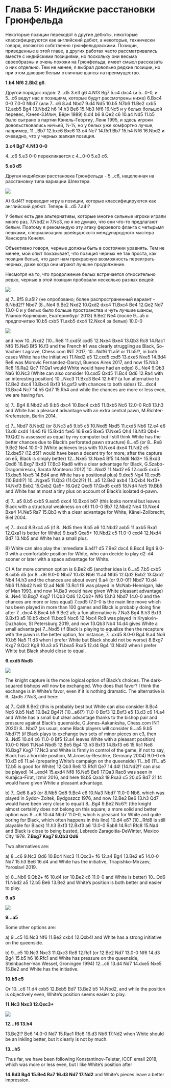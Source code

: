 # Глава 5: Индийские расстановки Грюнфельда

Некоторые позиции переходят в другие дебюты, некоторые классифицируются как английский дебют, а некоторые, технически говоря, являются собственно грюнфельдовскими. Позиции, приведенные в этой главе, в других работах часто рассматривались вместе с индийскими позициями, но поскольку они весьма своеобразны и очень похожи на Грюнфельда, имеет смысл рассказать о них отдельно. Тем не менее, я выбрал довольно редкие позиции, но при этом дающие белым отличные шансы на преимущество.

**1.b4 Nf6 2.Bb2 g6**.

Другой порядок ходов: 2...d5 3.e3 g6 4.Nf3 Bg7 5.c4 dxc4 (и 5...0-0, и 5...c6 ведут нас к позициям, которые будут рассмотрены ниже) 6.Bxc4 0-0 7.0-0 Nbd7 (или 7...c6 8.a4 Nbd7 9.d4 Nd5 10.b5 N7b6 11.Be2 cxb5 12.axb5 Bg4 13.Nbd2 h6 14.h3 Be6 15.Nb3 Nf6 16.Nc5 и у белых большой перевес, Кэнел-З.Илич, Бёрн 1989) 8.d4 b6 9.Qe2 c6 10.a4 Nd5 11.b5 было сыграно в партии Кэнель-Георгиу, Ленк 1995, и здесь игроки довольствовались ничьей, ½-½, но у белых уже комфортно лучше, например, 11...Bb7 12.bxc6 Bxc6 13.e4 Nc7 14.Rc1 Bb7 15.h4 Nf6 16.Nbd2 и очевидно, что у черных жалкая позиция.

**3.c4 Bg7 4.Nf3 0-0**

4...c6 5.e3 0-0 перекликается с 4...0-0 5.e3 c6.

**5.e3 d5**

Другая индийская расстановка Грюнфельда - 5...c6, нацеленная на расстановку типа вариации Шлехтера.

![](pics/pic-5-1.png)

A) 6.d4!? переводит игру в позиции, которые классифицируются как английский дебют. Теперь 6...d5 7.a4!?

У белых есть две альтернативы, которые многие сильные игроки играли много раз, 7.Nbd2 и 7.Nc3, но я не думаю, что они что-то предлагают белым. Поэтому я рекомендую эту атаку ферзевого фланга с четырьмя пешками, специализацию швейцарского международного мастера Хансюрга Кенеля.

Объективно говоря, черные должны быть в состоянии уравнять. Тем не менее, мой опыт показывает, что позиция черных не так проста, как позиция белых, что дает нам прекрасную возможность переиграть черных, даже когда они играют лучшее продолжение.

Несмотря на то, что продолжение белых встречается относительно редко, черные в этой позиции пробовали несколько разных вещей:

![](pics/pic-5-2.png)

a) 7...Bf5 8.a5!? (не опробовано; более распространенный вариант - 8.Nbd2!? Nbd7 (8...Ne4 9.Be2 Nxd2 10.Qxd2 dxc4 11.Bxc4 Be4 12.Qe2 Nd7 13.0-0 и у белых было больше пространства и чуть лучшие шансы, Уланов-Корнюшин, Екатеринбург 2013) 9.Be2 Ne4 (после 9...a5 я предпочитаю 10.b5 cxb5 11.axb5 dxc4 12.Nxc4 за белых) 10.0-0

![](pics/pic-5-3.png)

and now 10...Nxd2 (10...Re8 11.cxd5! cxd5 12.Nxe4 Bxe4 13.Qb3 Rc8 14.Rac1 Nf6 15.Ne5 Bf5 16.f3 and the French #1 was clearly struggling as Black, So-Vachier Lagrave, Chess.com INT 2017; 10...Ndf6 11.a5! or 11.b5!?, in both cases White has the initiative) 11.Nxd2 e5 12.cxd5 cxd5 13.dxe5 Nxe5 14.Bd4 Re8 was Morovic Fernandez-Darcyl, Buenos Aires 2017, and now 15.Nb3 Rc8 16.Ra2 Qc7 17.Qa1 would White would have had an edge) 8...Ne4 9.Qb3 Na6 10.Nc3 (White can also consider 10.cxd5 Qxd5 11.Bc4 Qd6 12.Ra4 with an interesting position) 10...Nxc3 11.Bxc3 Be4 12.h4!? (a fun alternative to 12.Be2 dxc4 13.Bxc4 Bxf3 14.gxf3 with chances to both sides) 12...dxc4 13.Bxc4 Nc7 14.h5 Qd7 15.Rh4 and while the chances are more or less even, we are having fun.

b) 7...Bg4 8.Nbd2 a5 9.b5 dxc4 10.Bxc4 cxb5 11.Bxb5 Nc6 12.0-0 Rc8 13.h3 and White has a pleasant advantage with an extra central pawn, M.Richter-Krefenstein, Berlin 2014.

c) 7...Nbd7 8.Nbd2 (or 8.Nc3 a5 9.b5 c5 10.Nxd5 Nxd5 11.cxd5 Nb6 12.e4 e6 13.d6 cxd4 14.e5 f6 15.Bxd4 fxe5 16.Bxe5 Bxe5 17.Nxe5 Qh4 18.Nf3 Qb4+ 19.Qd2 is assessed as equal by my computer but I still think White has the better chances due to Black’s perforated pawn structure) 8...e5 (or 8...Re8 9.Be2 Ne4 10.0-0 (White achieves less with 10.Nxe4 dxe4 11.Nd2 e5 12.dxe5? (12.d5!? would have been a decent try for more; after the capture on e5, Black is simply better) 12...Nxe5 13.Nxe4 Bf5 14.Nd6 Nd3+ 15.Bxd3 Qxd6 16.Bxg7 Bxd3 17.Bc3 Rad8 with a clear advantage for Black, G.Szabo-Dragomirescu, Sarata Monteoru 2012) 10...Nxd2 11.Nxd2 e5 12.cxd5 cxd5 13.dxe5 Nxe5 14.Bd4 and White has a positional plus) 9.dxe5 Ng4 10.cxd5 (10.Bd4!?) 10...Ngxe5 11.Qb3 (11.Qc2!?) 11...a5 12.Be2 axb4 13.Qxb4 Nxf3+ 14.Nxf3 Bxb2 15.Qxb2 Qa5+
16.Qd2 Qxd5 17.Qxd5 cxd5 18.Nd4 Nc5 19.Bb5 and White has at most a tiny plus on account of Black’s isolated d-pawn.

d) 7...a5 8.b5 cxb5 9.axb5 dxc4 10.Bxc4 b6? (this looks normal but leaves Black with a structural weakness on c6) 11.0-0 Bb7 12.Nbd2 Ne4 13.Nxe4 Bxe4 14.Ne5 Ra7 15.Qb3 with a clear advantage for White, Känel-Zollbrecht, Biel 2004.

e) 7...dxc4 8.Bxc4 a5 (if 8...Nd5 then 9.b5 a6 10.Nbd2 axb5 11.axb5 Rxa1 12.Qxa1 is better for White) 9.bxa5 Qxa5+ 10.Nbd2 c5 11.0-0 cxd4 12.Nxd4 Bd7 13.Nb5 and White has a small plus.

B) White can also play the immediate 6.a4!? d5 7.Be2 dxc4 8.Bxc4 Bg4 9.0-0 with a comfortable position for White, who can decide to play d2–d4 sooner or later with a space advantage for White.

C) A far more common option is 6.Be2 d5 (another idea is 6...a5 7.b5 cxb5 8.cxb5 d5 (or 8...d6 9.0-0 Nbd7 10.d3 Nb6 11.a4 Nfd5 12.Qd2 Bxb2 13.Qxb2 Nb4 14.h3 and the chances are about even) 9.a4 (or 9.0-0!? Nbd7 10.d4 Nb6 11.Nbd2 Ne8 12.a4 Nd6 13.Rc1 f6 was played in McNab-Hennigan, Isle of Man 1993, and now 14.Ba3 would have given White pleasant advantage) 9...Ne4 10.Bxg7 Kxg7 11.Qb3 Qd6 12.Qb2+ Nf6 13.h3 Nbd7 14.0-0 and the chances are more or less equal) 7.cxd5 (7.0-0 is the main line move which has been played in more than 100 games and Black is probably doing fine after 7...dxc4 8.Bxc4 b5 9.Be2 a5; a fun alternative is 7.Na3 Bg4 8.h3 Bxf3 9.Bxf3 a5 10.b5 dxc4 11.bxc6 Nxc6 12.Nxc4 Rc8 was played in Kryakvin-Duzhakov, St Petersburg 2019, and now 13.Qb3 Nb4 14.d4 gives White a small advantage) 7...Nxd5 (if Black is playing to equalize then the recapture with the pawn is the better option, for instance, 7...cxd5 8.0-0 Bg4 9.a4 Nc6 10.b5 Na5 11.d3 when I prefer White but Black should not be worse) 8.Bxg7 Kxg7 9.Qc2 Kg8 10.a3 a5
11.bxa5 Rxa5 12.d4 Bg4 13.Nbd2 when I prefer White but Black should close to equal.

**6.cxd5 Nxd5**

![](pics/pic-5-4.png)

The knight capture is the more logical option of Black’s choices. The dark-squared bishops will now be exchanged. Who does that favor? I think the exchange is in White’s favor, even if it is nothing dramatic.
The alternative is 6...Qxd5 7.Nc3, and here:

a) 7...Qd8 8.Be2 (this is probably best but White can also consider 8.Bc4 Nc6 9.b5 Na5 10.Be2 Bg4?! (10...a6!?) 11.0-0 Bxf3 12.Bxf3 e5 13.d3 c6 14.a4 and White has a small but clear advantage thanks to the bishop pair and pressure against Black’s queenside, G.Jones-Aakanksha, Chess.com INT 2020) 8...Nbd7 (as usual, some Black players will consider 8...a5 9.b5 Nbd7?! (if Black plays to exchange two sets of minor pieces on c3, then 9...Nd5 10.d4 c6 11.0-0 Bf5 12.a4 leaves White with a pleasant position) 10.0-0 Nb6 11.Na4 Nbd5 12.Be5 Bg4 13.h3 Bxf3 14.Bxf3 e6 15.Rc1 Ne8 16.Bxg7 Kxg7 17.Nc3 and White is firmly in control of the game, if not to say, Black has a horrible position, M.Jirovsky-Reschke, Germany 2004) 9.0-0 e5 10.d3 c6 11.a4 (preparing White’s campaign on the queenside) 11...b6 (11...a5 12.b5 is good for White) 12.Qb3 Re8 13.Rfd1 Qe7 14.d4! (14.Nd2!? can also be played) 14...exd4 15.exd4 Nf8 16.Ne5 Be6 17.Qa3 Rac8 was seen in Kurajica-Firat, Izmir 2016, and here 18.b5 Qxa3 19.Rxa3 c5 20.d5 Bd7 21.f4 would have given White a pleasant advantage.

b) 7...Qd6 8.a3 (or 8.Nb5 Qd8 9.Bc4 c6 10.Na3 Nbd7 11.0-0 Nb6, which was played in Sydor- Zoltek, Bydgoszcz 1976, and now 12.Be2 Be6 13.h3 Qd7 would have been very close to equal) 8...Bg4 9.Be2 Nc6?! (the knight almost certainly does not belong on this square; a more solid and better option was 9...c6 10.d4 Nbd7 11.0-0, which is pleasant for White and quite boring for Black, which often happens in this line) 10.d4 e6? (10...Rfd8 is still playable for Black) 11.h3 Bxf3 12.Bxf3 a6 13.0-0 Rab8 14.Rc1 Rfc8 15.Na4 and Black is close to being busted, Lebredo Zaragoitia-DeWinter, Mexico City 1978.
**7.Bxg7 Kxg7 8.Qb3 Qd6**

Two alternatives are:

a) 8...c6 9.Nc3 Qd6 10.Bc4 Nxc3 11.Qxc3+ f6 12.a4 Bg4 13.Be2 e5 14.0-0 Nd7 15.h3 Be6 16.d4 and White has the initiative, Triapishko-Mirzaev, Yaroslavl 2019.

b) 8...Nb6 9.Qb2+ f6 10.d4 (or 10.Be2 c6 11.0-0 and White is better) 10...Qd6 11.Nbd2 a5 12.b5 Be6 13.Be2 and White’s position is both better and easier to play.

**9.a3**

![](pics/pic-5-5.png)

**9...a5**

Some other options are:

a) 9...c5 10.Nc3 Nf6 11.Be2 cxb4 12.Qxb4! and White has a strong initiative on the queenside.

b) 9...e5 10.Nc3 Nxc3 11.Qxc3 Re8 12.Rc1 (or 12.Be2 Nd7 13.0-0 Nf6 14.d3 Bg4 15.b5 h6 16.Rfc1 and White has pressure on the queenside, Steinbacher-Van Wessel, Groningen 1994) 12...c6 13.d4 Nd7 14.dxe5 Nxe5 15.Be2 and White has the initiative.

**10.b5 c5**

Or 10...c6 11.d4 cxb5 12.Bxb5 Bd7 13.Be2 b5 14.Nbd2, and while the position is objectively even, White’s position seems easier to play.

**11.Nc3 Nxc3 12.Qxc3+**

![](pics/pic-5-6.png)

**12...f6 13.h4**

13.Be2!? Be6 14.0-0 Nd7 15.Rac1 Rfc8 16.d3 Nb6 17.Nd2 when White should be an inkling better, but it clearly is not by much.

**13...h5**

Thus far, we have been following Konstantinov-Feletar, ICCF email 2018, which was more or less even, but I like White’s position after

**14.Bd3 Bg4 15.Be4 Ra7 16.d3 Nd7 17.Nd2** and White’s pieces leave a better impression.
